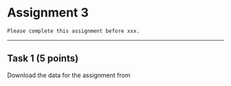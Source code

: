 # Assignment 3

```{admonition} Deadline
Please complete this assignment before xxx.
```
*****************************

## Task 1 (5 points)

Download the data for the assignment from 
